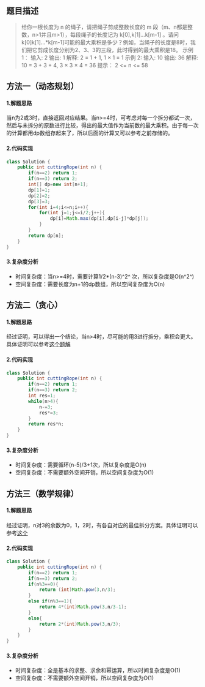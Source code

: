 ## 题目描述
> 给你一根长度为 n 的绳子，请把绳子剪成整数长度的 m 段（m、n都是整数，n>1并且m>1），每段绳子的长度记为 k[0],k[1]...k[m-1] 。请问 k[0]k[1]...*k[m-1]可能的最大乘积是多少？例如，当绳子的长度是8时，我们把它剪成长度分别为2、3、3的三段，此时得到的最大乘积是18。
> 示例 1：
> 输入: 2 
> 输出: 1 
> 解释: 2 = 1 + 1, 1 × 1 = 1 
> 示例 2:
> 输入: 10 
> 输出: 36 
> 解释: 10 = 3 + 3 + 4, 3 × 3 × 4 = 36 
> 提示：
> 2 <= n <= 58
## 方法一（动态规划）
#### 1.解题思路
当n为2或3时，直接返回对应结果。当n>=4时，可考虑对每一个拆分都试一次，然后与未拆分的原数进行比较，得出的最大值作为当前数的最大乘积。由于每一次的计算都用dp数组存起来了，所以后面的计算又可以参考之前存储的。
#### 2.代码实现
```java
class Solution {
    public int cuttingRope(int n) {
        if(n==2) return 1;
        if(n==3) return 2;
        int[] dp=new int[n+1];
        dp[1]=1;
        dp[2]=2;
        dp[3]=3;
        for(int i=4;i<=n;i++){
            for(int j=1;j<=i/2;j++){
                dp[i]=Math.max(dp[i],dp[i-j]*dp[j]);
            }       
        }
        return dp[n];
    }
}
```
#### 3.复杂度分析
 - 时间复杂度：当n>=4时，需要计算1/2*(n-3)^2^ 次，所以复杂度是O(n^2^)
 - 空间复杂度：需要长度为n+1的dp数组，所以空间复杂度为O(n)

## 方法二（贪心）
#### 1.解题思路
经过证明，可以得出一个结论，当n>4时，尽可能的用3进行拆分，乘积会更大。具体证明可以参考[这个题解](https://leetcode-cn.com/problems/jian-sheng-zi-lcof/solution/mian-shi-ti-14-i-jian-sheng-zi-tan-xin-si-xiang-by/)
#### 2.代码实现
```java
class Solution {
    public int cuttingRope(int n) {
        if(n==2) return 1;
        if(n==3) return 2;
        int res=1;
        while(n>4){
            n-=3;
            res*=3;
        }
        return res*n;
    }
}
```
#### 3.复杂度分析

 - 时间复杂度：需要循环(n-5)/3+1次，所以复杂度是O(n)
 - 空间复杂度：不需要额外空间开销，所以空间复杂度为O(1)

## 方法三（数学规律）
#### 1.解题思路
经过证明，n对3的余数为0，1，2时，有各自对应的最佳拆分方案。具体证明可以参考[这个](https://leetcode-cn.com/problems/jian-sheng-zi-lcof/solution/mian-shi-ti-14-i-jian-sheng-zi-tan-xin-si-xiang-by/)
#### 2.代码实现
```java
class Solution {
    public int cuttingRope(int n) {
        if(n==2) return 1;
        if(n==3) return 2;
        if(n%3==0){
            return (int)Math.pow(3,n/3);
        }
        else if(n%3==1){
            return 4*(int)Math.pow(3,n/3-1);
        }
        else{
            return 2*(int)Math.pow(3,n/3);
        }
    }
}
```
#### 3.复杂度分析
 - 时间复杂度：全是基本的求整、求余和幂运算，所以时间复杂度是O(1)
 - 空间复杂度：不需要额外空间开销，所以空间复杂度为O(1)
